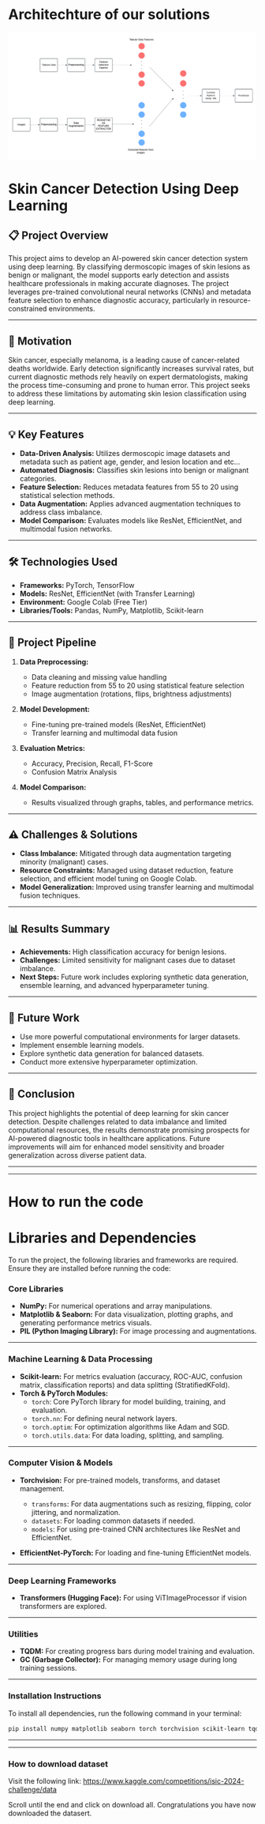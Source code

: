 # Architechture of our solutions
![Architechture of our solutions](/images/Architecture.png)

# **Skin Cancer Detection Using Deep Learning**

## **📋 Project Overview**
This project aims to develop an AI-powered skin cancer detection system using deep learning. By classifying dermoscopic images of skin lesions as benign or malignant, the model supports early detection and assists healthcare professionals in making accurate diagnoses. The project leverages pre-trained convolutional neural networks (CNNs) and metadata feature selection to enhance diagnostic accuracy, particularly in resource-constrained environments.

---

## **🎯 Motivation**
Skin cancer, especially melanoma, is a leading cause of cancer-related deaths worldwide. Early detection significantly increases survival rates, but current diagnostic methods rely heavily on expert dermatologists, making the process time-consuming and prone to human error. This project seeks to address these limitations by automating skin lesion classification using deep learning.

---

## **💡 Key Features**
- **Data-Driven Analysis:** Utilizes dermoscopic image datasets and metadata such as patient age, gender, and lesion location and etc...
- **Automated Diagnosis:** Classifies skin lesions into benign or malignant categories.
- **Feature Selection:** Reduces metadata features from 55 to 20 using statistical selection methods.
- **Data Augmentation:** Applies advanced augmentation techniques to address class imbalance.
- **Model Comparison:** Evaluates models like ResNet, EfficientNet, and multimodal fusion networks.

---

## **🛠️ Technologies Used**
- **Frameworks:** PyTorch, TensorFlow
- **Models:** ResNet, EfficientNet (with Transfer Learning)
- **Environment:** Google Colab (Free Tier)
- **Libraries/Tools:** Pandas, NumPy, Matplotlib, Scikit-learn

---

## **🚀 Project Pipeline**
1. **Data Preprocessing:**
   - Data cleaning and missing value handling
   - Feature reduction from 55 to 20 using statistical feature selection
   - Image augmentation (rotations, flips, brightness adjustments)
   
2. **Model Development:**
   - Fine-tuning pre-trained models (ResNet, EfficientNet)
   - Transfer learning and multimodal data fusion
   
3. **Evaluation Metrics:**
   - Accuracy, Precision, Recall, F1-Score
   - Confusion Matrix Analysis

4. **Model Comparison:**
   - Results visualized through graphs, tables, and performance metrics.

---

## **⚠️ Challenges & Solutions**
- **Class Imbalance:** Mitigated through data augmentation targeting minority (malignant) cases.
- **Resource Constraints:** Managed using dataset reduction, feature selection, and efficient model tuning on Google Colab.
- **Model Generalization:** Improved using transfer learning and multimodal fusion techniques.

---

## **📊 Results Summary**
- **Achievements:** High classification accuracy for benign lesions.
- **Challenges:** Limited sensitivity for malignant cases due to dataset imbalance.
- **Next Steps:** Future work includes exploring synthetic data generation, ensemble learning, and advanced hyperparameter tuning.

---

## **🔮 Future Work**
- Use more powerful computational environments for larger datasets.
- Implement ensemble learning models.
- Explore synthetic data generation for balanced datasets.
- Conduct more extensive hyperparameter optimization.

---

## **📌 Conclusion**
This project highlights the potential of deep learning for skin cancer detection. Despite challenges related to data imbalance and limited computational resources, the results demonstrate promising prospects for AI-powered diagnostic tools in healthcare applications. Future improvements will aim for enhanced model sensitivity and broader generalization across diverse patient data.

---
---
# **How to run the code**

# **Libraries and Dependencies**

To run the project, the following libraries and frameworks are required. Ensure they are installed before running the code:

### **Core Libraries**
- **NumPy:** For numerical operations and array manipulations.
- **Matplotlib & Seaborn:** For data visualization, plotting graphs, and generating performance metrics visuals.
- **PIL (Python Imaging Library):** For image processing and augmentations.

---

### **Machine Learning & Data Processing**
- **Scikit-learn:** For metrics evaluation (accuracy, ROC-AUC, confusion matrix, classification reports) and data splitting (StratifiedKFold).
- **Torch & PyTorch Modules:**
  - `torch`: Core PyTorch library for model building, training, and evaluation.
  - `torch.nn`: For defining neural network layers.
  - `torch.optim`: For optimization algorithms like Adam and SGD.
  - `torch.utils.data`: For data loading, splitting, and sampling.

---

### **Computer Vision & Models**
- **Torchvision:** For pre-trained models, transforms, and dataset management.
  - `transforms`: For data augmentations such as resizing, flipping, color jittering, and normalization.
  - `datasets`: For loading common datasets if needed.
  - `models`: For using pre-trained CNN architectures like ResNet and EfficientNet.

- **EfficientNet-PyTorch:** For loading and fine-tuning EfficientNet models.

---

### **Deep Learning Frameworks**
- **Transformers (Hugging Face):** For using ViTImageProcessor if vision transformers are explored.

---

### **Utilities**
- **TQDM:** For creating progress bars during model training and evaluation.
- **GC (Garbage Collector):** For managing memory usage during long training sessions.

---

### **Installation Instructions**
To install all dependencies, run the following command in your terminal:

```bash
pip install numpy matplotlib seaborn torch torchvision scikit-learn tqdm efficientnet_pytorch transformers
```
---
---
### **How to download dataset**
Visit the following link: https://www.kaggle.com/competitions/isic-2024-challenge/data

Scroll until the end and click on download all.
Congratulations you have now downloaded the datasert.



